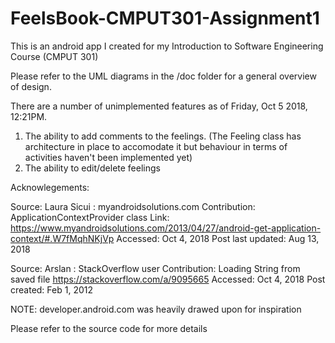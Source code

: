 # FeelsBook-CMPUT301-Assignment1
This is an android app I created for my Introduction to Software Engineering Course (CMPUT 301)


Please refer to the UML diagrams in the /doc folder for a general overview of design.

There are a number of unimplemented features as of Friday, Oct 5 2018, 12:21PM.

1. The ability to add comments to the feelings. (The Feeling class has architecture in place to accomodate it but behaviour in terms of activities haven't been implemented yet)
2. The ability to edit/delete feelings


Acknowlegements:

Source: Laura Sicui : myandroidsolutions.com
Contribution: ApplicationContextProvider class
Link: https://www.myandroidsolutions.com/2013/04/27/android-get-application-context/#.W7fMqhNKjVp
Accessed: Oct 4, 2018
Post last updated: Aug 13, 2018

Source: Arslan : StackOverflow user
Contribution: Loading String from saved file
https://stackoverflow.com/a/9095665
Accessed: Oct 4, 2018
Post created: Feb 1, 2012

NOTE: developer.android.com was heavily drawed upon for inspiration

Please refer to the source code for more details

